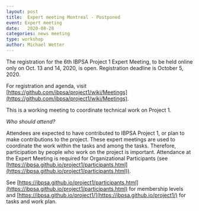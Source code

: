 ```yaml
---
layout: post
title:  Expert meeting Montreal - Postponed
event: Expert meeting
date:   2020-08-28
categories: news meeting
type: workshop
author: Michael Wetter
---
```


The registration for the 6th IBPSA Project 1 Expert Meeting, to be held online only on Oct. 13 and 14, 2020, is open.
Registration deadline is October 5, 2020.

<!--excerpt-->

For registration and agenda, visit
[https://github.com/ibpsa/project1/wiki/Meetings](https://github.com/ibpsa/project1/wiki/Meetings).

This is a working meeting to coordinate technical work on Project 1.

*Who should attend?*

Attendees are expected to have contributed to IBPSA Project 1, or plan to make contributions to the project.
These expert meetings are used to coordinate the work within the tasks and among the tasks.
Therefore, participation by people who work on the project is important.
Attendance at the Expert Meeting is required for Organizational Participants (see [https://ibpsa.github.io/project1/participants.html](https://ibpsa.github.io/project1/participants.html)).

See [https://ibpsa.github.io/project1/participants.html](https://ibpsa.github.io/project1/participants.html) for membership levels and
[https://ibpsa.github.io/project1/](https://ibpsa.github.io/project1/) for tasks and work plan.
